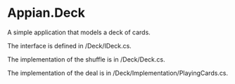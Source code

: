 # Appian.Deck
A simple application that models a deck of cards.

The interface is defined in /Deck/IDeck.cs.

The implementation of the shuffle is in /Deck/Deck.cs.

The implementation of the deal is in /Deck/Implementation/PlayingCards.cs.
